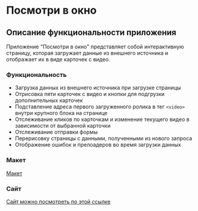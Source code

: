# Посмотри в окно

Описание функциональности приложения
----------------------------------------

Приложение "Посмотри в окно" представляет собой интерактивную страницу, которая загружает данные из внешнего источника и отображает их в виде карточек с видео.

### Функциональность

* Загрузка данных из внешнего источника при загрузке страницы
* Отрисовка пяти карточек с видео и кнопки для подгрузки дополнительных карточек
* Подставление адреса первого загруженного ролика в тег `<video>` внутри крупного блока на странице
* Отслеживание кликов по карточкам и изменение текущего видео в зависимости от выбранной карточки
* Отслеживание отправки формы 
* Перерисовку страницы с данными, полученными из нового запроса
* Отображение ошибок и прелоадеров во время загрузки данных

### Макет

[Макет](https://www.figma.com/design/vCfXwrcREKdx7cs4aJuHPg/FD--2-%D1%81%D0%BF%D1%80%D0%B8%D0%BD%D1%82.-%D0%9F%D1%80%D0%BE%D0%B5%D0%BA%D1%82%D0%BD%D0%B0%D1%8F-%D1%80%D0%B0%D0%B1%D0%BE%D1%82%D0%B0?node-id=0-1&p=f&t=rEnDHKroD4sP091a-0)

### Сайт

[Сайт можно посмотреть по этой ссылке](https://stremousoff.github.io/posmotri-v-okno-fd/)
